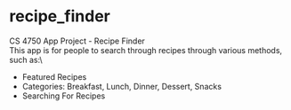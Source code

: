 # recipe_finder

CS 4750 App Project - Recipe Finder\
This app is for people to search through recipes through various methods, such as:\
- Featured Recipes
- Categories: Breakfast, Lunch, Dinner, Dessert, Snacks
- Searching For Recipes
